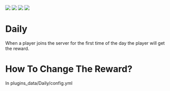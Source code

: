 [![](https://poggit.pmmp.io/shield.state/Daily)](https://poggit.pmmp.io/p/Daily)
<a href="https://poggit.pmmp.io/p/Daily"><img src="https://poggit.pmmp.io/shield.state/Daily"></a> [![](https://poggit.pmmp.io/shield.api/Daily)](https://poggit.pmmp.io/p/Daily)
<a href="https://poggit.pmmp.io/p/Daily"><img src="https://poggit.pmmp.io/shield.api/Daily"></a>
# Daily
When a player joins the server for the first time of the day the player will get the reward.

# How To Change The Reward?
In plugins_data/Daily/config.yml
